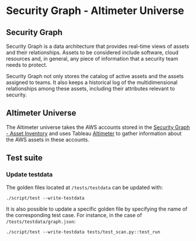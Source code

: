 # Security Graph - Altimeter Universe

## Security Graph

Security Graph is a data architecture that provides real-time views of assets
and their relationships. Assets to be considered include software, cloud
resources and, in general, any piece of information that a security team needs
to protect.

Security Graph not only stores the catalog of active assets and the assets
assigned to teams. It also keeps a historical log of the multidimensional
relationships among these assets, including their attributes relevant to
security.

## Altimeter Universe

The Altimeter universe takes the AWS accounts stored in the [Security Graph -
Asset Inventory] and uses Tableau [Altimeter] to gather information about the
AWS assets in these accounts.

## Test suite

### Update testdata

The golden files located at `/tests/testdata` can be updated with:

```
./script/test --write-testdata
```

It is also possible to update a specific golden file by specifying the name of
the corresponding test case. For instance, in the case of
`/tests/testdata/graph.json`:

```
./script/test --write-testdata tests/test_scan.py::test_run
```


[Altimeter]: https://github.com/tableau/altimeter
[Security Graph - Asset Inventory]: https://github.com/adevinta/graph-asset-inventory-api
